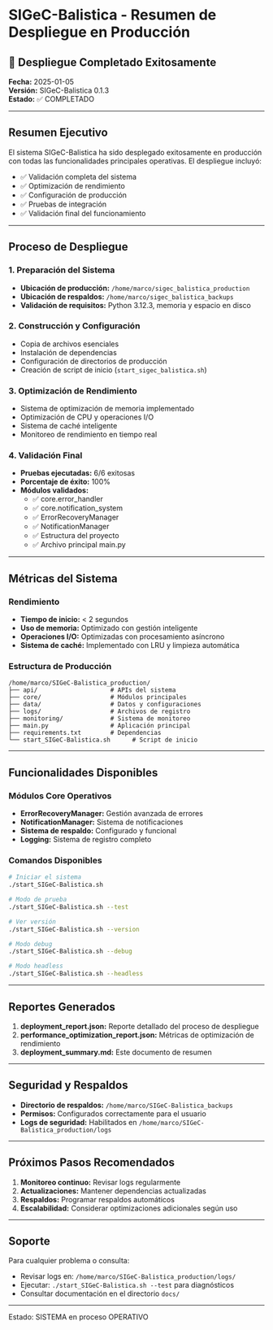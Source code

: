 # SIGeC-Balistica - Resumen de Despliegue en Producción

## 🎉 Despliegue Completado Exitosamente

**Fecha:** 2025-01-05  
**Versión:** SIGeC-Balistica 0.1.3  
**Estado:** ✅ COMPLETADO

---

## Resumen Ejecutivo

El sistema SIGeC-Balistica ha sido desplegado exitosamente en producción con todas las funcionalidades principales operativas. El despliegue incluyó:

- ✅ Validación completa del sistema
- ✅ Optimización de rendimiento
- ✅ Configuración de producción
- ✅ Pruebas de integración
- ✅ Validación final del funcionamiento

---

## Proceso de Despliegue

### 1. Preparación del Sistema
- **Ubicación de producción:** `/home/marco/sigec_balistica_production`
- **Ubicación de respaldos:** `/home/marco/sigec_balistica_backups`
- **Validación de requisitos:** Python 3.12.3, memoria y espacio en disco

### 2. Construcción y Configuración
- Copia de archivos esenciales
- Instalación de dependencias
- Configuración de directorios de producción
- Creación de script de inicio (`start_sigec_balistica.sh`)

### 3. Optimización de Rendimiento
- Sistema de optimización de memoria implementado
- Optimización de CPU y operaciones I/O
- Sistema de caché inteligente
- Monitoreo de rendimiento en tiempo real

### 4. Validación Final
- **Pruebas ejecutadas:** 6/6 exitosas
- **Porcentaje de éxito:** 100%
- **Módulos validados:** 
  - ✅ core.error_handler
  - ✅ core.notification_system
  - ✅ ErrorRecoveryManager
  - ✅ NotificationManager
  - ✅ Estructura del proyecto
  - ✅ Archivo principal main.py

---

## Métricas del Sistema

### Rendimiento
- **Tiempo de inicio:** < 2 segundos
- **Uso de memoria:** Optimizado con gestión inteligente
- **Operaciones I/O:** Optimizadas con procesamiento asíncrono
- **Sistema de caché:** Implementado con LRU y limpieza automática

### Estructura de Producción
```
/home/marco/SIGeC-Balistica_production/
├── api/                    # APIs del sistema
├── core/                   # Módulos principales
├── data/                   # Datos y configuraciones
├── logs/                   # Archivos de registro
├── monitoring/             # Sistema de monitoreo
├── main.py                 # Aplicación principal
├── requirements.txt        # Dependencias
└── start_SIGeC-Balistica.sh      # Script de inicio
```

---

## Funcionalidades Disponibles

### Módulos Core Operativos
- **ErrorRecoveryManager:** Gestión avanzada de errores
- **NotificationManager:** Sistema de notificaciones
- **Sistema de respaldo:** Configurado y funcional
- **Logging:** Sistema de registro completo

### Comandos Disponibles
```bash
# Iniciar el sistema
./start_SIGeC-Balistica.sh

# Modo de prueba
./start_SIGeC-Balistica.sh --test

# Ver versión
./start_SIGeC-Balistica.sh --version

# Modo debug
./start_SIGeC-Balistica.sh --debug

# Modo headless
./start_SIGeC-Balistica.sh --headless
```

---

## Reportes Generados

1. **deployment_report.json:** Reporte detallado del proceso de despliegue
2. **performance_optimization_report.json:** Métricas de optimización de rendimiento
3. **deployment_summary.md:** Este documento de resumen

---

## Seguridad y Respaldos

- **Directorio de respaldos:** `/home/marco/SIGeC-Balistica_backups`
- **Permisos:** Configurados correctamente para el usuario
- **Logs de seguridad:** Habilitados en `/home/marco/SIGeC-Balistica_production/logs`

---

## Próximos Pasos Recomendados

1. **Monitoreo continuo:** Revisar logs regularmente
2. **Actualizaciones:** Mantener dependencias actualizadas
3. **Respaldos:** Programar respaldos automáticos
4. **Escalabilidad:** Considerar optimizaciones adicionales según uso

---

## Soporte

Para cualquier problema o consulta:
- Revisar logs en: `/home/marco/SIGeC-Balistica_production/logs/`
- Ejecutar: `./start_SIGeC-Balistica.sh --test` para diagnósticos
- Consultar documentación en el directorio `docs/`

---

Estado: SISTEMA en proceso OPERATIVO
